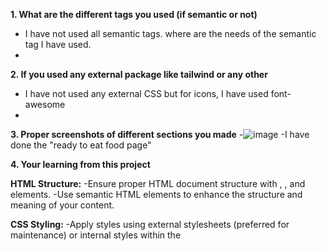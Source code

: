 **1. What are the different tags you used (if semantic or not)**
- I have not used all semantic tags. where are the needs of the semantic tag I have used.
- 
**2. If you used any external package like tailwind or any other**
- I have not used any external CSS but for icons, I have used font-awesome
- 
**3. Proper screenshots of different sections you made**
  -![image](https://github.com/greatlalbabu/Bikaner-wala/assets/57435578/b5121ce7-d6d4-40ea-a977-3b2275d5a599)
  -I have done the "ready to eat food page"

**4. Your learning from this project**

**HTML Structure:**
-Ensure proper HTML document structure with <html>, <head>, and <body> elements.
-Use semantic HTML elements to enhance the structure and meaning of your content.

**CSS Styling:**
-Apply styles using external stylesheets (preferred for maintenance) or internal styles within the <style> tag.
-Use CSS selectors effectively to target specific HTML elements.
-Apply a mobile-first approach by designing for smaller screens first and then adding styles for larger screens using media queries.

**Responsive Design:**
-Make your website responsive to different screen sizes and devices using CSS media queries.
-Use flexible units like percentages and relative units (em, rem) for layout and font sizes.

**CSS Flexbox and Grid:**
-Familiarize yourself with CSS Flexbox and Grid for creating flexible and responsive layouts.
-Understand how to use these layout models to structure your page efficiently.

**Version Control:**
-If applicable, consider using version control systems like Git to track changes and collaborate with others.
